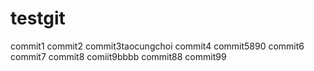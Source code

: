 # testgit
commit1
commit2
commit3taocungchoi
commit4
commit5890
commit6
commit7
commit8
comiit9bbbb
commit88
commit99
